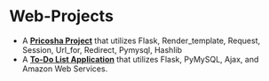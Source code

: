 # Web-Projects

* A **[Pricosha Project](https://github.com/evve212233/PriCoSha_Project)** that utilizes Flask, Render_template, Request, Session, Url_for, Redirect, Pymysql, Hashlib
* A **[To-Do List Application](https://github.com/evve212233/Web-Projects/tree/master/To%20Do%20List%20Web%20Application)** that utilizes Flask, PyMySQL, Ajax, and Amazon Web Services.
